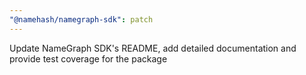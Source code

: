 ```yaml
---
"@namehash/namegraph-sdk": patch
---
```


Update NameGraph SDK's README, add detailed documentation and provide test coverage for the package
